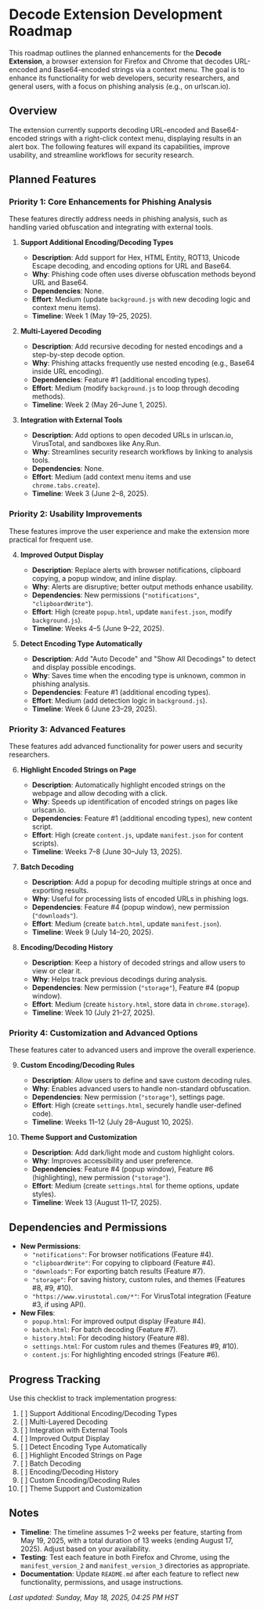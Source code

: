 # Decode Extension Development Roadmap

This roadmap outlines the planned enhancements for the **Decode Extension**, a browser extension for Firefox and Chrome that decodes URL-encoded and Base64-encoded strings via a context menu. The goal is to enhance its functionality for web developers, security researchers, and general users, with a focus on phishing analysis (e.g., on urlscan.io).

## Overview

The extension currently supports decoding URL-encoded and Base64-encoded strings with a right-click context menu, displaying results in an alert box. The following features will expand its capabilities, improve usability, and streamline workflows for security research.

## Planned Features

### Priority 1: Core Enhancements for Phishing Analysis
These features directly address needs in phishing analysis, such as handling varied obfuscation and integrating with external tools.

1. **Support Additional Encoding/Decoding Types**  
   - **Description**: Add support for Hex, HTML Entity, ROT13, Unicode Escape decoding, and encoding options for URL and Base64.
   - **Why**: Phishing code often uses diverse obfuscation methods beyond URL and Base64.
   - **Dependencies**: None.
   - **Effort**: Medium (update `background.js` with new decoding logic and context menu items).
   - **Timeline**: Week 1 (May 19–25, 2025).

2. **Multi-Layered Decoding**  
   - **Description**: Add recursive decoding for nested encodings and a step-by-step decode option.
   - **Why**: Phishing attacks frequently use nested encoding (e.g., Base64 inside URL encoding).
   - **Dependencies**: Feature #1 (additional encoding types).
   - **Effort**: Medium (modify `background.js` to loop through decoding methods).
   - **Timeline**: Week 2 (May 26–June 1, 2025).

3. **Integration with External Tools**  
   - **Description**: Add options to open decoded URLs in urlscan.io, VirusTotal, and sandboxes like Any.Run.
   - **Why**: Streamlines security research workflows by linking to analysis tools.
   - **Dependencies**: None.
   - **Effort**: Medium (add context menu items and use `chrome.tabs.create`).
   - **Timeline**: Week 3 (June 2–8, 2025).

### Priority 2: Usability Improvements
These features improve the user experience and make the extension more practical for frequent use.

4. **Improved Output Display**  
   - **Description**: Replace alerts with browser notifications, clipboard copying, a popup window, and inline display.
   - **Why**: Alerts are disruptive; better output methods enhance usability.
   - **Dependencies**: New permissions (`"notifications"`, `"clipboardWrite"`).
   - **Effort**: High (create `popup.html`, update `manifest.json`, modify `background.js`).
   - **Timeline**: Weeks 4–5 (June 9–22, 2025).

5. **Detect Encoding Type Automatically**  
   - **Description**: Add "Auto Decode" and "Show All Decodings" to detect and display possible encodings.
   - **Why**: Saves time when the encoding type is unknown, common in phishing analysis.
   - **Dependencies**: Feature #1 (additional encoding types).
   - **Effort**: Medium (add detection logic in `background.js`).
   - **Timeline**: Week 6 (June 23–29, 2025).

### Priority 3: Advanced Features
These features add advanced functionality for power users and security researchers.

6. **Highlight Encoded Strings on Page**  
   - **Description**: Automatically highlight encoded strings on the webpage and allow decoding with a click.
   - **Why**: Speeds up identification of encoded strings on pages like urlscan.io.
   - **Dependencies**: Feature #1 (additional encoding types), new content script.
   - **Effort**: High (create `content.js`, update `manifest.json` for content scripts).
   - **Timeline**: Weeks 7–8 (June 30–July 13, 2025).

7. **Batch Decoding**  
   - **Description**: Add a popup for decoding multiple strings at once and exporting results.
   - **Why**: Useful for processing lists of encoded URLs in phishing logs.
   - **Dependencies**: Feature #4 (popup window), new permission (`"downloads"`).
   - **Effort**: Medium (create `batch.html`, update `manifest.json`).
   - **Timeline**: Week 9 (July 14–20, 2025).

8. **Encoding/Decoding History**  
   - **Description**: Keep a history of decoded strings and allow users to view or clear it.
   - **Why**: Helps track previous decodings during analysis.
   - **Dependencies**: New permission (`"storage"`), Feature #4 (popup window).
   - **Effort**: Medium (create `history.html`, store data in `chrome.storage`).
   - **Timeline**: Week 10 (July 21–27, 2025).

### Priority 4: Customization and Advanced Options
These features cater to advanced users and improve the overall experience.

9. **Custom Encoding/Decoding Rules**  
   - **Description**: Allow users to define and save custom decoding rules.
   - **Why**: Enables advanced users to handle non-standard obfuscation.
   - **Dependencies**: New permission (`"storage"`), settings page.
   - **Effort**: High (create `settings.html`, securely handle user-defined code).
   - **Timeline**: Weeks 11–12 (July 28–August 10, 2025).

10. **Theme Support and Customization**  
    - **Description**: Add dark/light mode and custom highlight colors.
    - **Why**: Improves accessibility and user preference.
    - **Dependencies**: Feature #4 (popup window), Feature #6 (highlighting), new permission (`"storage"`).
    - **Effort**: Medium (create `settings.html` for theme options, update styles).
    - **Timeline**: Week 13 (August 11–17, 2025).

## Dependencies and Permissions

- **New Permissions**:
  - `"notifications"`: For browser notifications (Feature #4).
  - `"clipboardWrite"`: For copying to clipboard (Feature #4).
  - `"downloads"`: For exporting batch results (Feature #7).
  - `"storage"`: For saving history, custom rules, and themes (Features #8, #9, #10).
  - `"https://www.virustotal.com/*"`: For VirusTotal integration (Feature #3, if using API).
- **New Files**:
  - `popup.html`: For improved output display (Feature #4).
  - `batch.html`: For batch decoding (Feature #7).
  - `history.html`: For decoding history (Feature #8).
  - `settings.html`: For custom rules and themes (Features #9, #10).
  - `content.js`: For highlighting encoded strings (Feature #6).

## Progress Tracking

Use this checklist to track implementation progress:

1. [ ] Support Additional Encoding/Decoding Types  
2. [ ] Multi-Layered Decoding  
3. [ ] Integration with External Tools  
4. [ ] Improved Output Display  
5. [ ] Detect Encoding Type Automatically  
6. [ ] Highlight Encoded Strings on Page  
7. [ ] Batch Decoding  
8. [ ] Encoding/Decoding History  
9. [ ] Custom Encoding/Decoding Rules  
10. [ ] Theme Support and Customization  

## Notes

- **Timeline**: The timeline assumes 1–2 weeks per feature, starting from May 19, 2025, with a total duration of 13 weeks (ending August 17, 2025). Adjust based on your availability.
- **Testing**: Test each feature in both Firefox and Chrome, using the `manifest_version_2` and `manifest_version_3` directories as appropriate.
- **Documentation**: Update `README.md` after each feature to reflect new functionality, permissions, and usage instructions.

*Last updated: Sunday, May 18, 2025, 04:25 PM HST*